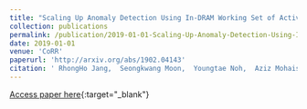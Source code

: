```yaml
---
title: "Scaling Up Anomaly Detection Using In-DRAM Working Set of Active Flows Table"
collection: publications
permalink: /publication/2019-01-01-Scaling-Up-Anomaly-Detection-Using-In-DRAM-Working-Set-of-Active-Flows-Table
date: 2019-01-01
venue: 'CoRR'
paperurl: 'http://arxiv.org/abs/1902.04143'
citation: ' RhongHo Jang,  Seongkwang Moon,  Youngtae Noh,  Aziz Mohaisen,  DaeHun Nyang, &quot;Scaling Up Anomaly Detection Using In-DRAM Working Set of Active Flows Table.&quot; CoRR, 2019.'
---
```

[Access paper here](http://arxiv.org/abs/1902.04143){:target="_blank"}
